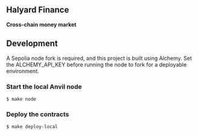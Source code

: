 ## Halyard Finance

**Cross-chain money market**

## Development

A Sepolia node fork is required, and this project is built using Alchemy. Set the ALCHEMY_API_KEY before running the node to fork for a deployable environment.

### Start the local Anvil node

```shell
$ make node
```

### Deploy the contracts

```shell
$ make deploy-local
```


